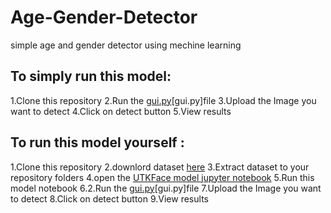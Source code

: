 # Age-Gender-Detector
simple age and gender detector using mechine learning
## To simply run this model:
1.Clone this repository
2.Run the  [gui.py](https://github.com/LavudyaRaju9398/Age-Gender-Detector/blob/main/gui.py.ipynb)[gui.py]file
3.Upload the Image you want to detect
4.Click on detect button
5.View results

## To run this model yourself :
1.Clone this repository 
2.downlord dataset [here](https://www.kaggle.com/datasets/jangedoo/utkface-new)
3.Extract dataset to your repository folders
4.open the [UTKFace model jupyter notebook](https://github.com/LavudyaRaju9398/Age-Gender-Detector/blob/main/UTKFace%20project1%20model%20building.ipynb)
5.Run this model notebook
6.2.Run the  [gui.py](https://github.com/LavudyaRaju9398/Age-Gender-Detector/blob/main/gui.py.ipynb)[gui.py]file
7.Upload the Image you want to detect
8.Click on detect button
9.View results
